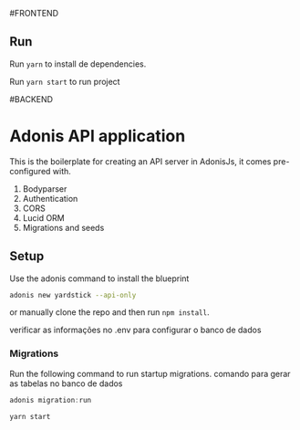 
#FRONTEND
## Run

Run `yarn` to install de dependencies.

Run `yarn start` to run project

#BACKEND

# Adonis API application

This is the boilerplate for creating an API server in AdonisJs, it comes pre-configured with.

1. Bodyparser
2. Authentication
3. CORS
4. Lucid ORM
5. Migrations and seeds

## Setup

Use the adonis command to install the blueprint

```bash
adonis new yardstick --api-only
```

or manually clone the repo and then run `npm install`.

verificar as informações no .env para configurar o banco de dados

### Migrations

Run the following command to run startup migrations.
comando para gerar as tabelas no banco de dados
```js
adonis migration:run
```

```js
yarn start
```
